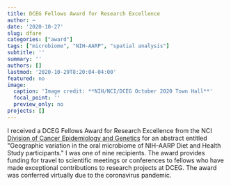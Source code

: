 ```yaml
---
title: DCEG Fellows Award for Research Excellence
author: ~
date: '2020-10-27'
slug: dfare
categories: ["award"]
tags: ["microbiome", "NIH-AARP", "spatial analysis"]
subtitle: ''
summary: ''
authors: []
lastmod: '2020-10-29T8:20:04-04:00'
featured: no
image: 
  caption: 'Image credit: **NIH/NCI/DCEG October 2020 Town Hall**'
  focal_point: ''
  preview_only: no
projects: []
---
```


I received a DCEG Fellows Award for Research Excellence from the NCI [Division of Cancer Epidemiology and Genetics](https://dceg.cancer.gov/) for an abstract entitled "Geographic variation in the oral microbiome of NIH-AARP Diet and Health Study participants." I was one of nine recipients. The award provides funding for travel to scientific meetings or conferences to fellows who have made exceptional contributions to research projects at DCEG. The award was conferred virtually due to the coronavirus pandemic. 